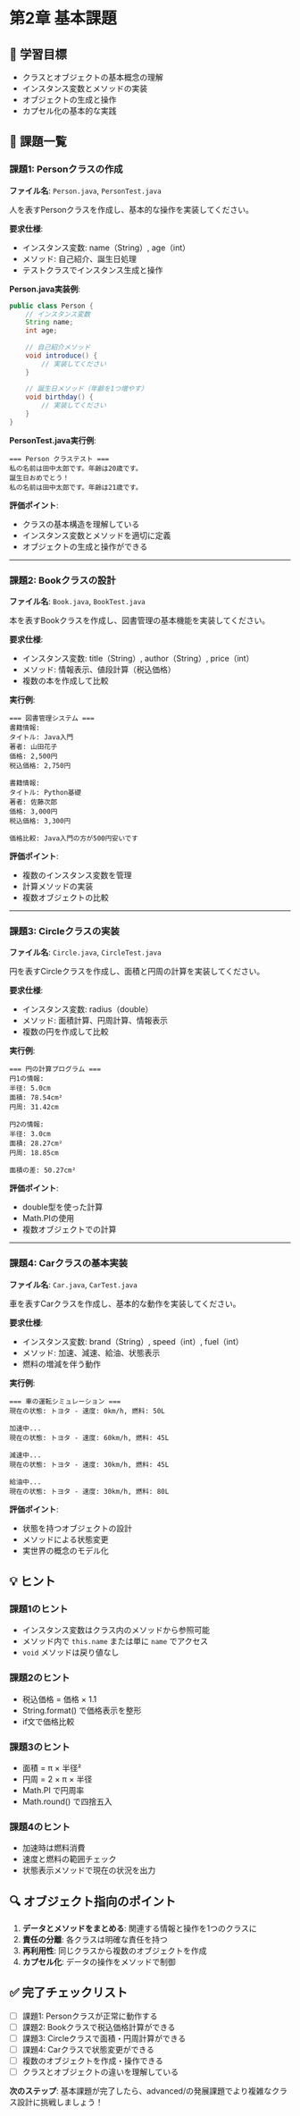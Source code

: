 # 第2章 基本課題

## 🎯 学習目標
- クラスとオブジェクトの基本概念の理解
- インスタンス変数とメソッドの実装
- オブジェクトの生成と操作
- カプセル化の基本的な実践

## 📝 課題一覧

### 課題1: Personクラスの作成
**ファイル名**: `Person.java`, `PersonTest.java`

人を表すPersonクラスを作成し、基本的な操作を実装してください。

**要求仕様**:
- インスタンス変数: name（String）, age（int）
- メソッド: 自己紹介、誕生日処理
- テストクラスでインスタンス生成と操作

**Person.java実装例**:
```java
public class Person {
    // インスタンス変数
    String name;
    int age;
    
    // 自己紹介メソッド
    void introduce() {
        // 実装してください
    }
    
    // 誕生日メソッド（年齢を1つ増やす）
    void birthday() {
        // 実装してください
    }
}
```

**PersonTest.java実行例**:
```
=== Person クラステスト ===
私の名前は田中太郎です。年齢は20歳です。
誕生日おめでとう！
私の名前は田中太郎です。年齢は21歳です。
```

**評価ポイント**:
- クラスの基本構造を理解している
- インスタンス変数とメソッドを適切に定義
- オブジェクトの生成と操作ができる

---

### 課題2: Bookクラスの設計
**ファイル名**: `Book.java`, `BookTest.java`

本を表すBookクラスを作成し、図書管理の基本機能を実装してください。

**要求仕様**:
- インスタンス変数: title（String）, author（String）, price（int）
- メソッド: 情報表示、値段計算（税込価格）
- 複数の本を作成して比較

**実行例**:
```
=== 図書管理システム ===
書籍情報:
タイトル: Java入門
著者: 山田花子
価格: 2,500円
税込価格: 2,750円

書籍情報:
タイトル: Python基礎
著者: 佐藤次郎
価格: 3,000円
税込価格: 3,300円

価格比較: Java入門の方が500円安いです
```

**評価ポイント**:
- 複数のインスタンス変数を管理
- 計算メソッドの実装
- 複数オブジェクトの比較

---

### 課題3: Circleクラスの実装
**ファイル名**: `Circle.java`, `CircleTest.java`

円を表すCircleクラスを作成し、面積と円周の計算を実装してください。

**要求仕様**:
- インスタンス変数: radius（double）
- メソッド: 面積計算、円周計算、情報表示
- 複数の円を作成して比較

**実行例**:
```
=== 円の計算プログラム ===
円1の情報:
半径: 5.0cm
面積: 78.54cm²
円周: 31.42cm

円2の情報:
半径: 3.0cm
面積: 28.27cm²
円周: 18.85cm

面積の差: 50.27cm²
```

**評価ポイント**:
- double型を使った計算
- Math.PIの使用
- 複数オブジェクトでの計算

---

### 課題4: Carクラスの基本実装
**ファイル名**: `Car.java`, `CarTest.java`

車を表すCarクラスを作成し、基本的な動作を実装してください。

**要求仕様**:
- インスタンス変数: brand（String）, speed（int）, fuel（int）
- メソッド: 加速、減速、給油、状態表示
- 燃料の増減を伴う動作

**実行例**:
```
=== 車の運転シミュレーション ===
現在の状態: トヨタ - 速度: 0km/h, 燃料: 50L

加速中...
現在の状態: トヨタ - 速度: 60km/h, 燃料: 45L

減速中...
現在の状態: トヨタ - 速度: 30km/h, 燃料: 45L

給油中...
現在の状態: トヨタ - 速度: 30km/h, 燃料: 80L
```

**評価ポイント**:
- 状態を持つオブジェクトの設計
- メソッドによる状態変更
- 実世界の概念のモデル化

## 💡 ヒント

### 課題1のヒント
- インスタンス変数はクラス内のメソッドから参照可能
- メソッド内で `this.name` または単に `name` でアクセス
- `void` メソッドは戻り値なし

### 課題2のヒント
- 税込価格 = 価格 × 1.1
- String.format() で価格表示を整形
- if文で価格比較

### 課題3のヒント
- 面積 = π × 半径²
- 円周 = 2 × π × 半径  
- Math.PI で円周率
- Math.round() で四捨五入

### 課題4のヒント
- 加速時は燃料消費
- 速度と燃料の範囲チェック
- 状態表示メソッドで現在の状況を出力

## 🔍 オブジェクト指向のポイント

1. **データとメソッドをまとめる**: 関連する情報と操作を1つのクラスに
2. **責任の分離**: 各クラスは明確な責任を持つ
3. **再利用性**: 同じクラスから複数のオブジェクトを作成
4. **カプセル化**: データの操作をメソッドで制御

## ✅ 完了チェックリスト

- [ ] 課題1: Personクラスが正常に動作する
- [ ] 課題2: Bookクラスで税込価格計算ができる
- [ ] 課題3: Circleクラスで面積・円周計算ができる
- [ ] 課題4: Carクラスで状態変更ができる
- [ ] 複数のオブジェクトを作成・操作できる
- [ ] クラスとオブジェクトの違いを理解している

**次のステップ**: 基本課題が完了したら、advanced/の発展課題でより複雑なクラス設計に挑戦しましょう！